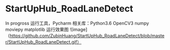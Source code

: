 # StartUpHub_RoadLaneDetect
In progross
运行工具，Pycharm
相关库：Python3.6 OpenCV3 numpy moviepy matplotlib
运行效果图
![image]（https://github.com/ZubinHuang/StartUpHub_RoadLaneDetect/blob/master/StartUpHub_RoadLaneDetect.gif）
